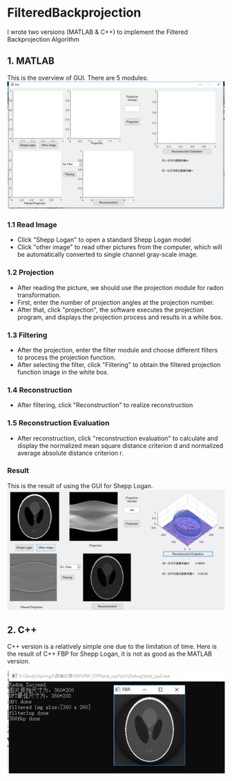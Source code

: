 # FilteredBackprojection

I wrote two versions (MATLAB & C++) to implement the Filtered Backprojection Algorithm

## 1. MATLAB
This is the overview of GUI. There are 5 modules:![](https://github.com/charlotte12l/FilteredBackprojection/blob/master/GUI_overview.png) 

### 1.1 Read Image
- Click "Shepp Logan" to open a standard Shepp Logan model
- Click "other image" to read other pictures from the computer, which will be automatically converted to single channel gray-scale image.

### 1.2 Projection
- After reading the picture, we should use the projection module for radon transformation.  
- First, enter the number of projection angles at the projection number.      
- After that, click "projection", the software executes the projection program, and displays the projection process and results in a white box.

### 1.3 Filtering
- After the projection, enter the filter module and choose different filters to process the projection function.
- After selecting the filter, click "Filtering" to obtain the filtered projection function image in the white box.

### 1.4 Reconstruction
- After filtering, click "Reconstruction" to realize reconstruction

### 1.5 Reconstruction Evaluation
- After reconstruction, click "reconstruction evaluation" to calculate and display the normalized mean square distance criterion d and normalized average absolute distance criterion r.

### Result
This is the result of using the GUI for Shepp Logan.![](https://github.com/charlotte12l/FilteredBackprojection/blob/master/GUI_sample.png)


## 2. C++
C++ version is a relatively simple one due to the limitation of time.
Here is the result of C++ FBP for Shepp Logan, it is not as good as the MATLAB version.

![](https://github.com/charlotte12l/FilteredBackprojection/blob/master/cpp_result.png)

